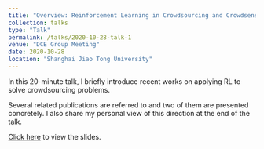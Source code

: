 ```yaml
---
title: "Overview: Reinforcement Learning in Crowdsourcing and Crowdsensing"
collection: talks
type: "Talk"
permalink: /talks/2020-10-28-talk-1
venue: "DCE Group Meeting"
date: 2020-10-28
location: "Shanghai Jiao Tong University"
---
```


In this 20-minute talk, I briefly introduce recent works on applying RL to solve crowdsourcing problems.

Several related publications are referred to and two of them are presented concretely. I also share my personal view of this direction at the end of the talk.

[Click here](../files/RL-crowdsourcing.pdf) to view the slides.
